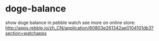 # doge-balance
show doge balance in pebble watch
see more on online store: http://apps.rebble.io/zh_CN/application/60803e261342ae0104101db3?section=watchapps
